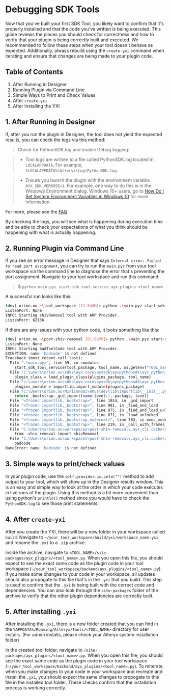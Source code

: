 # Debugging SDK Tools
Now that you've built your first SDK Tool, you likely want to confirm that it's properly installed and that the code you've written is being executed. This guide reviews the places you should check for correctness and how to verify that your plugin is being correctly built and executed. We recommended to follow these steps when your tool doesn't behave as expected. Additionally, always rebuild using the `create-yxi` command when iterating and ensure that changes are being made to your plugin code.  


## Table of Contents
1. After Running in Designer
2. Running Plugin via Command Line
3. Simple Ways to Print and Check Values
4. After `create-yxi`
5. After Installing the YXI


## 1. After Running in Designer
If, after you run the plugin in Designer, the tool does not yield the expected results, you can check the logs via this method:

> Check for PythonSDK.log and enable Debug logging:

> - Tool logs are written to a file called PythonSDK.log located in `LOCALAPPDATA`. For example, `%LOCALAPPDATA%\Alteryx\Log\PythonSDK.log`.

> - Ensure you launch the plugin with the environment variable 
`AYX_SDK_VERBOSE=1`.
For example, one way to do this is in the Windows Environment dialog. Windows 10+ users, go to [How Do I Set System Environment Variables in Windows 10](https://superuser.com/questions/949560/how-do-i-set-system-environment-variables-in-windows-10_E) for more information.

For more, please see the [FAQ](https://github.com/alteryx/ayx-developer-sdk/blob/main/docs/references/faq.md#where-are-the-debug-logs-located)

By checking the logs, you will see what is happening during execution time and be able to check your expectations of what you think should be happening with what is actually happening. 


## 2. Running Plugin via Command Line
If you see an error message in Designer that says `Internal error: Failed to read port assignment`, you can try to run the `main.pyz` from your tool workspace via the command line to diagnose the error that's preventing the port assignment. Navigate to your tool workspace and run this command:

> $ `python main.pyz start-sdk-tool-service ayx_plugins <tool_name>`

A successful run looks like this:

```sh
(dev) orion.ou ~\tool_workspace [11:54AM]> python .\main.pyz start-sdk-tool-service ayx_plugins PassthroughTool
ListenPort: None
INFO: Starting shivRemoval tool with AMP Provider.
ListenPort: 62136
```

If there are any issues with your python code, it looks something like this:

```sh
(dev) orion.ou ~\post-shiv-removal [01:08PM]> python .\main.pyz start-sdk-tool-service ayx_plugins badToolCode
ListenPort: None
INFO: Starting badToolCode tool with AMP Provider.
EXCEPTION: name 'badcode' is not defined
Traceback (most recent call last):
  File ".\main.pyz", line 39, in <module>
    start_sdk_tool_service(tool_package, tool_name, os.getenv("TOOL_SERVICE_ADDRESS"))
  File "c:\users\orion.ou\sdks\ayx-core\ayxsdk\ayxpythonsdk\ayx_python_sdk\providers\amp_provider\__main__.py", line 48, in start_sdk_tool_service
    plugin_class = load_plugin_class(plugins_package, tool_name)
  File "c:\users\orion.ou\sdks\ayx-core\ayxsdk\ayxpythonsdk\ayx_python_sdk\providers\amp_provider\plugin_class_loader.py", line 62, in load_plugin_class
    plugins_module = importlib.import_module(plugins_package)
  File "C:\Users\orion.ou\Miniconda3\envs\dev\lib\importlib\__init__.py", line 127, in import_module
    return _bootstrap._gcd_import(name[level:], package, level)
  File "<frozen importlib._bootstrap>", line 1014, in _gcd_import
  File "<frozen importlib._bootstrap>", line 991, in _find_and_load
  File "<frozen importlib._bootstrap>", line 975, in _find_and_load_unlocked
  File "<frozen importlib._bootstrap>", line 671, in _load_unlocked
  File "<frozen importlib._bootstrap_external>", line 783, in exec_module
  File "<frozen importlib._bootstrap>", line 219, in _call_with_frames_removed
  File "C:\Users\orion.ou\workspaces\post-shiv-removal\.ayx_cli.cache\dist\ayx_plugins\__init__.py", line 15, in <module>
    from .shiv_removal import shivRemoval
  File "C:\Users\orion.ou\workspaces\post-shiv-removal\.ayx_cli.cache\dist\ayx_plugins\shiv_removal.py", line 21, in <module>
    badcode
NameError: name 'badcode' is not defined
```

## 3. Simple ways to print/check values
In your plugin code, use the `self.provider.io.info("")` method to add output to your tool, which will show up in the Designer results window. This is an easy and simple way to look at the order in which your code executes in live runs of the plugin. Using this method is a bit more convenient than using python's `println()` method since you would have to check the `PythonSDK.log` to see those print statements. 

## 4. After `create-yxi`
After you create the YXI, there will be a new folder in your workspace called `build`. Navigate to `~/your_tool_workspace/build/yxi/workspace_name.yxi` and rename the `.yxi` to a `.zip` archive. 

Inside the archive, navigate to `<TOOL_NAME>/site-packages/ayx_plugins/<tool_name>.py`. When you open this file, you should expect to see the exact same code as the plugin code in your tool workspace (`~/your_tool_workspace/backend/ayx_plugins/<tool_name>.py`). If you make some changes to your code in your workspace, all updates should also propogate to this file that's in the `.yxi` that you build. This step is used to confirm that the `.yxi` is being built with the correct code and dependencies. You can also look through the `site-packages` folder of the archive to verify that the other plugin dependencies are correctly built.

## 5. After installing `.yxi`
After installing the `.yxi`, there is a new folder created that you can find in the `%APPDATA%/Roaming/Alteryx/Tools/<TOOL_NAME>` directory for user installs. (For admin installs, please check your Alteryx system installation folder) 

In the created tool folder, navigate to `/site-packages/ayx_plugins/<tool_name>.py`. When you open this file, you should see the exact same code as the plugin code in your tool workspace (`~/your_tool_workspace/backend/ayx_plugins/<tool_name>.py`). To reiterate, when you make changes to your code in your workspace and recreate and install the `.yxi`, you should expect the same changes to propogate to this file in the installed tool folder. These checks confirm that the installation process is working correctly.